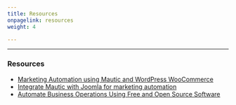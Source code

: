 ```yaml
---
title: Resources
onpagelink: resources
weight: 4

---
```


- - - - - -

### Resources

- [Marketing Automation using Mautic and WordPress WooCommerce](https://blog.containerize.com/2020/10/12/marketing-automation-using-mautic-and-wordpress-woocommerce/ "Marketing Automation using Mautic and WordPress WooCommerce")
- [Integrate Mautic with Joomla for marketing automation](https://blog.containerize.com/2020/10/09/integrate-mautic-with-joomla-for-marketing-automation/ "Integrate Mautic with Joomla for marketing automation")
- [Automate Business Operations Using Free and Open Source Software](https://blog.containerize.com/2020/08/27/automate-business-operations-using-open-source-software/ "Automate Business Operations Using Free and Open Source Software")
 